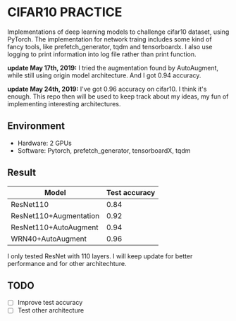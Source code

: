 # CIFAR10 PRACTICE

Implementations of deep learning models to challenge cifar10 dataset, using PyTorch.
The implementation for network traing includes some kind of fancy tools,
like prefetch_generator, tqdm and tensorboardx.
I also use logging to print information into log file
rather than print function.

__update May 17th, 2019:__ I tried the augmentation found by AutoAugment, while still using
origin model architecture. And I got 0.94 accuracy.

__update May 24th, 2019:__ I've got 0.96 accuracy on cifar10. I think it's enough. This repo then
will be used to keep track about my ideas, my fun of implementing interesting architectures.

## Environment

- Hardware: 2 GPUs
- Software: Pytorch, prefetch_generator, tensorboardX, tqdm

## Result

| Model                  | Test accuracy |
| -----------------------| ------------- |
| ResNet110              | 0.84          |
| ResNet110+Augmentation | 0.92          |
| ResNet110+AutoAugment  | 0.94          |
| WRN40+AutoAugment      | 0.96          |

I only tested ResNet with 110 layers. I will keep update for better
performance and for other architechture.

## TODO

- [ ] Improve test accuracy
- [ ] Test other architecture